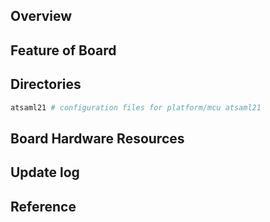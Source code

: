 ## Overview

## Feature of Board

## Directories

```sh
atsaml21 # configuration files for platform/mcu atsaml21
```

## Board Hardware Resources

## Update log

## Reference


